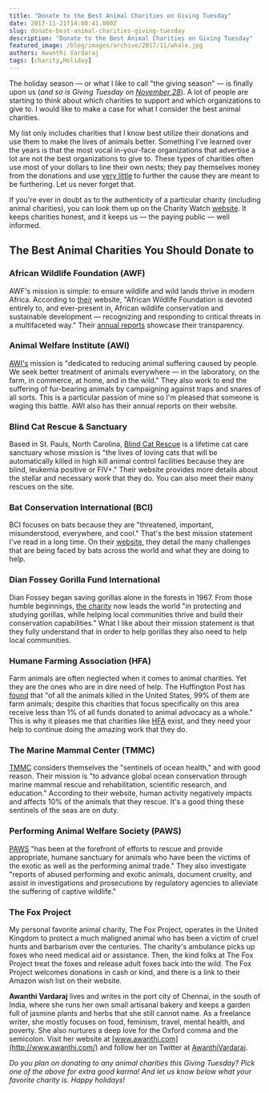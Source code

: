 ```yaml
---
title: "Donate to the Best Animal Charities on Giving Tuesday"
date: 2017-11-21T14:00:41.000Z
slug: donate-best-animal-charities-giving-tuesday
description: "Donate to the Best Animal Charities on Giving Tuesday"
featured_image: /blog/images/archive/2017/11/whale.jpg
authors: Awanthi Vardaraj
tags: [charity,Holiday]
---
```


The holiday season — or what I like to call "the giving season" — is finally upon us (_and so is Giving Tuesday on [November 28](https://www.givingtuesday.org/)_). A lot of people are starting to think about which charities to support and which organizations to give to. I would like to make a case for what I consider the best animal charities.

My list only includes charities that I know best utilize their donations and use them to make the lives of animals better. Something I've learned over the years is that the most vocal in-your-face organizations that advertise a lot are not the best organizations to give to. These types of charities often use most of your dollars to line their own nests; they pay themselves money from the donations and use [very little](http://www.npr.org/2015/06/03/411524156/in-search-of-the-red-cross-500-million-in-haiti-relief) to further the cause they are meant to be furthering. Let us never forget that.

If you're ever in doubt as to the authenticity of a particular charity (including animal charities), you can look them up on the Charity Watch [website](https://www.charitywatch.org/home). It keeps charities honest, and it keeps us — the paying public — well informed.

## The Best Animal Charities You Should Donate to

### African Wildlife Foundation (AWF)

AWF's mission is simple: to ensure wildlife and wild lands thrive in modern Africa. According to [their](http://www.awf.org/) website, "African Wildlife Foundation is devoted entirely to, and ever-present in, African wildlife conservation and sustainable development — recognizing and responding to critical threats in a multifaceted way." Their [annual reports](http://www.awf.org/about/resources) showcase their transparency.

### Animal Welfare Institute (AWI)

[AWI's](http://www.awionline.org/) mission is "dedicated to reducing animal suffering caused by people. We seek better treatment of animals everywhere — in the laboratory, on the farm, in commerce, at home, and in the wild." They also work to end the suffering of fur-bearing animals by campaigning against traps and snares of all sorts. This is a particular passion of mine so I'm pleased that someone is waging this battle. AWI also has their annual reports on their website.

### Blind Cat Rescue & Sanctuary

Based in St. Pauls, North Carolina, [Blind Cat Rescue](https://www.blindcatrescue.com/) is a lifetime cat care sanctuary whose mission is "the lives of loving cats that will be automatically killed in high kill animal control facilities because they are blind, leukemia positive or FIV+." Their website provides more details about the stellar and necessary work that they do. You can also meet their many rescues on the site.

### Bat Conservation International (BCI)

BCI focuses on bats because they are "threatened, important, misunderstood, everywhere, and cool." That's the best mission statement I've read in a long time. On their [website](http://www.batcon.org/), they detail the many challenges that are being faced by bats across the world and what they are doing to help.

### Dian Fossey Gorilla Fund International

Dian Fossey began saving gorillas alone in the forests in 1967\. From those humble beginnings, [the charity](http://www.batcon.org/) now leads the world "in protecting and studying gorillas, while helping local communities thrive and build their conservation capabilities." What I like about their mission statement is that they fully understand that in order to help gorillas they also need to help local communities.

### Humane Farming Association (HFA)

Farm animals are often neglected when it comes to animal charities. Yet they are the ones who are in dire need of help. The Huffington Post has [found](http://www.huffingtonpost.com/jon-bockman/multiply-your-impact-help%5Fb%5F8689162.html) that "of all the animals killed in the United States, 99% of them are farm animals; despite this charities that focus specifically on this area receive less than 1% of all funds donated to animal advocacy as a whole." This is why it pleases me that charities like [HFA](http://www.hfa.org/) exist, and they need your help to continue doing the amazing work that they do.

### The Marine Mammal Center (TMMC)

[TMMC](http://www.marinemammalcenter.org/) considers themselves the "sentinels of ocean health," and with good reason. Their mission is "to advance global ocean conservation through marine mammal rescue and rehabilitation, scientific research, and education." According to their website, human activity negatively impacts and affects 10% of the animals that they rescue. It's a good thing these sentinels of the seas are on duty.

### Performing Animal Welfare Society (PAWS)

[PAWS](http://www.pawsweb.org/) "has been at the forefront of efforts to rescue and provide appropriate, humane sanctuary for animals who have been the victims of the exotic as well as the performing animal trade." They also investigate "reports of abused performing and exotic animals, document cruelty, and assist in investigations and prosecutions by regulatory agencies to alleviate the suffering of captive wildlife."

### The Fox Project

My personal favorite animal charity, The Fox Project, operates in the United Kingdom to protect a much maligned animal who has been a victim of cruel hunts and barbarism over the centuries. The charity's ambulance picks up foxes who need medical aid or assistance. Then, the kind folks at The Fox Project treat the foxes and release adult foxes back into the wild. The Fox Project welcomes donations in cash or kind, and there is a link to their Amazon wish list on their website.

**Awanthi Vardaraj** lives and writes in the port city of Chennai, in the south of India, where she runs her own small artisanal bakery and keeps a garden full of jasmine plants and herbs that she still cannot name. As a freelance writer, she mostly focuses on food, feminism, travel, mental health, and poverty. She also nurtures a deep love for the Oxford comma and the semicolon. Visit her website at [www.awanthi.com](http://www.awanthi.com/) and follow her on Twitter at [AwanthiVardaraj](https://twitter.com/AwanthiVardaraj).

_Do you plan on donating to any animal charities this Giving Tuesday? Pick one of the above for extra good karma! And let us know below what your favorite charity is. Happy holidays!_